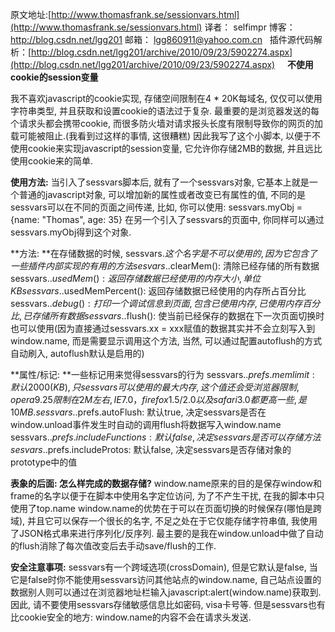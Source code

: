 原文地址:[http://www.thomasfrank.se/sessionvars.html](http://www.thomasfrank.se/sessionvars.html)
译者： selfimpr
博客： http://blog.csdn.net/lgg201
邮箱： lgg860911@yahoo.com.cn
 
插件源代码解析：[http://blog.csdn.net/lgg201/archive/2010/09/23/5902274.aspx](http://blog.csdn.net/lgg201/archive/2010/09/23/5902274.aspx)
 
 
**不使用cookie的session变量**

我不喜欢javascript的cookie实现, 存储空间限制在4 * 20K每域名, 仅仅可以使用字符串类型, 并且获取和设置cookie的语法过于复杂.
最重要的是浏览器发送的每个请求头都会携带cookie, 而很多防火墙对请求报头长度有限制导致你的网页的加载可能被阻止.(我看到过这样的事情, 这很糟糕)
因此我写了这个小脚本, 以便于不使用cookie来实现javascript的session变量, 它允许你存储2MB的数据, 并且远比使用cookie来的简单.

**使用方法:**
当引入了sessvars脚本后, 就有了一个sessvars对象, 它基本上就是一个普通的javascript对象, 可以增加新的属性或者改变已有属性的值, 不同的是sessvars可以在不同的页面之间传递, 比如, 你可以使用:
sessvars.myObj = {name: "Thomas", age: 35}
在另一个引入了sessvars的页面中, 你同样可以通过sessvars.myObj得到这个对象.

**方法: **在存储数据的时候, sessvars.$这个名字是不可以使用的, 因为它包含了一些插件内部实现的有用的方法
sesvars.$.clearMem(): 清除已经存储的所有数据
sessvars.$.usedMem(): 返回存储数据已经使用的内存大小, 单位KB
sessvars.$.usedMemPercent(): 返回存储数据已经使用的内存所占百分比
sessvars.$.debug(): 打印一个调试信息到页面, 包含已使用内存, 已使用内存百分比, 已存储所有数据
sessvars.$.flush(): 使当前已经保存的数据在下一次页面切换时也可以使用(因为直接通过sessvars.xx = xxx赋值的数据其实并不会立刻写入到window.name, 而是需要显示调用这个方法, 当然, 可以通过配置autoflush的方式自动刷入, autoflush默认是启用的)

**属性/标记: **一些标记用来觉得sessvars的行为
sessvars.$.prefs.memlimit: 默认2000(KB), 只sessvars可以使用的最大内存, 这个值还会受浏览器限制, opera 9.25限制在2M左右, IE7.0， firefox1.5/2.0以及safari3.0都更高一些, 是10MB.
sessvars.$.prefs.autoFlush: 默认true, 决定sessvars是否在window.unload事件发生时自动的调用flush将数据写入window.name
sessvars.$.prefs.includeFunctions: 默认false, 决定sessvars是否可以存储方法
sesvars.$.prefs.includeProtos: 默认false, 决定sessvars是否存储对象的prototype中的值

**表象的后面: 怎么样完成的数据存储?**
window.name原来的目的是保存window和frame的名字以便于在脚本中使用名字定位访问, 为了不产生干扰, 在我的脚本中只使用了top.name
window.name的优势在于可以在页面切换的时候保存(哪怕是跨域), 并且它可以保存一个很长的名字, 不足之处在于它仅能存储字符串值, 我使用了JSON格式串来进行序列化/反序列.
最主要的是我在window.unload中做了自动的flush消除了每次值改变后去手动save/flush的工作.

**安全注意事项:**
sessvars有一个跨域选项(crossDomain), 但是它默认是false, 当它是false时你不能使用sessvars访问其他站点的window.name, 自己站点设置的数据别人则可以通过在浏览器地址栏输入javascript:alert(window.name)获取到.
因此, 请不要使用sessvars存储敏感信息比如密码, visa卡号等.
但是sessvars也有比cookie安全的地方: window.name的内容不会在请求头发送.
